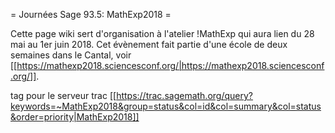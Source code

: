 = Journées Sage 93.5: MathExp2018 =

Cette page wiki sert d'organisation à l'atelier !MathExp qui aura lien du 28 mai au 1er juin 2018. Cet évènement fait partie d'une école de deux semaines dans le Cantal, voir [[https://mathexp2018.sciencesconf.org/|https://mathexp2018.sciencesconf.org/]].

tag pour le serveur trac [[https://trac.sagemath.org/query?keywords=~MathExp2018&group=status&col=id&col=summary&col=status&order=priority|MathExp2018]]
